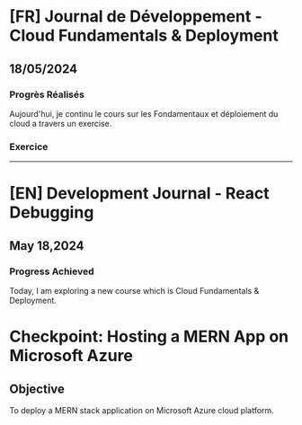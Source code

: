 # [FR] Journal de Développement - Cloud Fundamentals & Deployment

## 18/05/2024

### Progrès Réalisés

Aujourd'hui, je continu le cours sur les Fondamentaux et déploiement du cloud a travers un exercise.

### Exercice

---

# [EN] Development Journal - React Debugging

## May 18,2024

### Progress Achieved

Today, I am exploring a new course which is Cloud Fundamentals & Deployment.

# Checkpoint: Hosting a MERN App on Microsoft Azure

## Objective

To deploy a MERN stack application on Microsoft Azure cloud platform.
